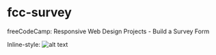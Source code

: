 # fcc-survey
 freeCodeCamp: Responsive Web Design Projects - Build a Survey Form

Inline-style: 
![alt text](https://eluizatsuda.github.io/image/survey-ourbakery/background-ourbakery.png "Screenshot")

